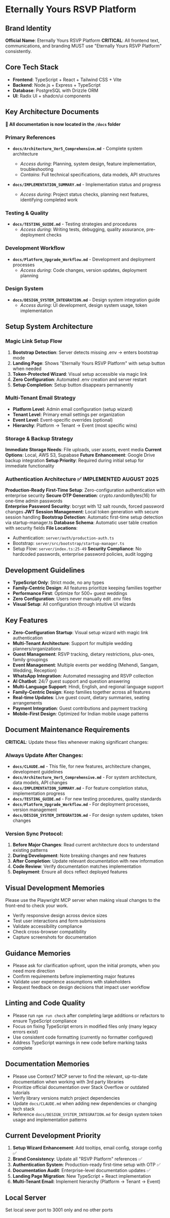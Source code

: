 # Eternally Yours RSVP Platform

## Brand Identity
**Official Name**: Eternally Yours RSVP Platform
**CRITICAL**: All frontend text, communications, and branding MUST use "Eternally Yours RSVP Platform" consistently.

## Core Tech Stack
- **Frontend**: TypeScript + React + Tailwind CSS + Vite
- **Backend**: Node.js + Express + TypeScript
- **Database**: PostgreSQL with Drizzle ORM
- **UI**: Radix UI + shadcn/ui components

## Key Architecture Documents

**📁 All documentation is now located in the `/docs` folder**

### Primary References
- **`docs/Architecture_Ver5_Comprehensive.md`** - Complete system architecture
  - *Access during*: Planning, system design, feature implementation, troubleshooting
  - *Contains*: Full technical specifications, data models, API structures

- **`docs/IMPLEMENTATION_SUMMARY.md`** - Implementation status and progress
  - *Access during*: Project status checks, planning next features, identifying completed work

### Testing & Quality
- **`docs/TESTING_GUIDE.md`** - Testing strategies and procedures
  - *Access during*: Writing tests, debugging, quality assurance, pre-deployment checks

### Development Workflow
- **`docs/Platform_Upgrade_Workflow.md`** - Development and deployment processes
  - *Access during*: Code changes, version updates, deployment planning

### Design System
- **`docs/DESIGN_SYSTEM_INTEGRATION.md`** - Design system integration guide
  - *Access during*: UI development, design system usage, token implementation

## Setup System Architecture

### Magic Link Setup Flow
1. **Bootstrap Detection**: Server detects missing .env → enters bootstrap mode
2. **Landing Page**: Shows "Eternally Yours RSVP Platform" with setup button when needed
3. **Token-Protected Wizard**: Visual setup accessible via magic link
4. **Zero Configuration**: Automated .env creation and server restart
5. **Setup Completion**: Setup button disappears permanently

### Multi-Tenant Email Strategy
- **Platform Level**: Admin email configuration (setup wizard)
- **Tenant Level**: Primary email settings per organization
- **Event Level**: Event-specific overrides (optional)
- **Hierarchy**: Platform → Tenant → Event (most specific wins)

### Storage & Backup Strategy
**Immediate Storage Needs**: File uploads, user assets, event media
**Current Options**: Local, AWS S3, Supabase
**Future Enhancement**: Google Drive backup integration
**Setup Priority**: Required during initial setup for immediate functionality

### Authentication Architecture ✅ **IMPLEMENTED AUGUST 2025**
**Production-Ready First-Time Setup**: Zero-configuration authentication with enterprise security
**Secure OTP Generation**: crypto.randomBytes(16) for one-time admin passwords  
**Enterprise Password Security**: bcrypt with 12 salt rounds, forced password changes
**JWT Session Management**: Local token generation with secure session handling
**Bootstrap Detection**: Automatic first-time setup detection via startup-manager.ts
**Database Schema**: Automatic user table creation with security fields
**File Locations**: 
- Authentication: `server/auth/production-auth.ts`
- Bootstrap: `server/src/bootstrap/startup-manager.ts`  
- Setup Flow: `server/index.ts:25-49`
**Security Compliance**: No hardcoded passwords, enterprise password policies, audit logging

## Development Guidelines
- **TypeScript Only**: Strict mode, no any types
- **Family-Centric Design**: All features prioritize keeping families together
- **Performance First**: Optimize for 500+ guest weddings
- **Zero Configuration**: Users never manually edit .env files
- **Visual Setup**: All configuration through intuitive UI wizards

## Key Features
- **Zero-Configuration Startup**: Visual setup wizard with magic link authentication
- **Multi-Tenant Architecture**: Support for multiple wedding planners/organizations
- **Guest Management**: RSVP tracking, dietary restrictions, plus-ones, family groupings
- **Event Management**: Multiple events per wedding (Mehendi, Sangam, Wedding, Reception)
- **WhatsApp Integration**: Automated messaging and RSVP collection
- **AI Chatbot**: 24/7 guest support and question answering
- **Multi-Language Support**: Hindi, English, and regional language support
- **Family-Centric Design**: Keep families together across all features
- **Real-time Updates**: Live guest count, dietary summaries, seating arrangements
- **Payment Integration**: Guest contributions and payment tracking
- **Mobile-First Design**: Optimized for Indian mobile usage patterns

## Document Maintenance Requirements
**CRITICAL**: Update these files whenever making significant changes:

### Always Update After Changes:
- **`docs/CLAUDE.md`** - This file, for new features, architecture changes, development guidelines
- **`docs/Architecture_Ver5_Comprehensive.md`** - For system architecture, data models, API changes
- **`docs/IMPLEMENTATION_SUMMARY.md`** - For feature completion status, implementation progress
- **`docs/TESTING_GUIDE.md`** - For new testing procedures, quality standards
- **`docs/Platform_Upgrade_Workflow.md`** - For deployment processes, version management
- **`docs/DESIGN_SYSTEM_INTEGRATION.md`** - For design system updates, token changes

### Version Sync Protocol:
1. **Before Major Changes**: Read current architecture docs to understand existing patterns
2. **During Development**: Note breaking changes and new features
3. **After Completion**: Update relevant documentation with new information
4. **Code Review**: Verify documentation matches implementation
5. **Deployment**: Ensure all docs reflect deployed features

## Visual Development Memories
Please use the Playwright MCP server when making visual changes to the front-end to check your work.
- Verify responsive design across device sizes
- Test user interactions and form submissions
- Validate accessibility compliance
- Check cross-browser compatibility
- Capture screenshots for documentation

## Guidance Memories
- Please ask for clarification upfront, upon the initial prompts, when you need more direction
- Confirm requirements before implementing major features
- Validate user experience assumptions with stakeholders
- Request feedback on design decisions that impact user workflow

## Linting and Code Quality
- Please run `npm run check` after completing large additions or refactors to ensure TypeScript compliance
- Focus on fixing TypeScript errors in modified files only (many legacy errors exist)
- Use consistent code formatting (currently no formatter configured)
- Address TypeScript warnings in new code before marking tasks complete

## Documentation Memories
- Please use Context7 MCP server to find the relevant, up-to-date documentation when working with 3rd party libraries
- Prioritize official documentation over Stack Overflow or outdated tutorials
- Verify library versions match project dependencies
- Update `docs/CLAUDE.md` when adding new dependencies or changing tech stack
- Reference `docs/DESIGN_SYSTEM_INTEGRATION.md` for design system token usage and implementation patterns

## Current Development Priority
1. **Setup Wizard Enhancement**: Add tooltips, email config, storage config ✅
2. **Brand Consistency**: Update all "RSVP Platform" references ✅
3. **Authentication System**: Production-ready first-time setup with OTP ✅
4. **Documentation Audit**: Enterprise-level documentation updates ✅ 
5. **Landing Page Migration**: New TypeScript + React implementation
6. **Multi-Tenant Email**: Implement hierarchy (Platform → Tenant → Event)

## Local Server
Set local sever port to 3001 only and no other ports